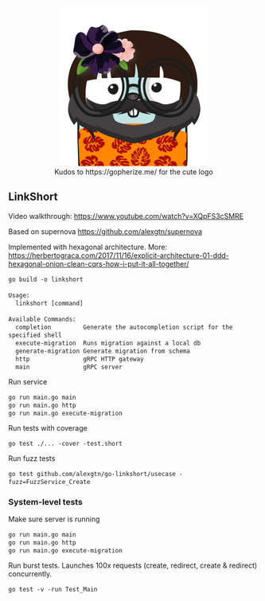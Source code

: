 <p align="center">
  <img src="go-linkshort-logo-scaled.png" />
  <br />
  Kudos to https://gopherize.me/ for the cute logo
</p>

## LinkShort

Video walkthrough: https://www.youtube.com/watch?v=XQpFS3cSMRE

Based on supernova https://github.com/alexgtn/supernova 

Implemented with hexagonal architecture. More: https://herbertograca.com/2017/11/16/explicit-architecture-01-ddd-hexagonal-onion-clean-cqrs-how-i-put-it-all-together/

```
go build -o linkshort

Usage:
  linkshort [command]

Available Commands:
  completion         Generate the autocompletion script for the specified shell
  execute-migration  Runs migration against a local db
  generate-migration Generate migration from schema
  http               gRPC HTTP gateway
  main               gRPC server
```

Run service
```
go run main.go main
go run main.go http
go run main.go execute-migration
```

Run tests with coverage

```
go test ./... -cover -test.short
```

Run fuzz tests

```
go test github.com/alexgtn/go-linkshort/usecase -fuzz=FuzzService_Create
```

### System-level tests

Make sure server is running

```
go run main.go main
go run main.go http
go run main.go execute-migration
```

Run burst tests. Launches 100x requests (create, redirect, create & redirect) concurrently.
```
go test -v -run Test_Main
```

